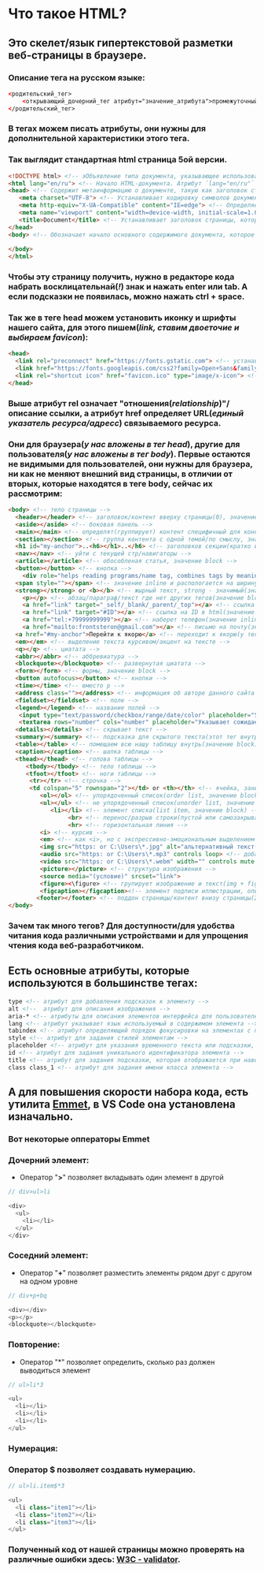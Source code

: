 ﻿# Что такое HTML? 

## Это скелет/язык гипертекстовой разметки веб-страницы в браузере.

### Описание тега на русском языке:
```html
<родительский_тег>
	<открывающий_дочерний_тег атрибут="значение_атрибута">промежуточный код(контент)</закрывающий_дочерний_тег> <!-- комментарий -->
</родительский_тег>
```
### В тегах можем писать **атрибуты**, они нужны для дополнительной характеристики этого тега.

### Так выглядит стандартная html страница 5ой версии.

```html
<!DOCTYPE html> <!-- эОбъявление типа документа, указывающее использование HTML5 -->
<html lang="en/ru"> <!-- Начало HTML-документа. Атрибут `lang="en/ru"` указывает на язык документа (английский/русский) -->
<head> <!-- Содержит метаинформацию о документе, такую как заголовок страницы, подключение стилей и скриптов, метатеги и другие настройки -->
   <meta charset="UTF-8"> <!-- Устанавливает кодировку символов документа UTF-8, которая поддерживает большое количество символов и языков -->
   <meta http-equiv="X-UA-Compatible" content="IE=edge"> <!-- Определяет совместимость с браузером Internet Explorer и указывает использовать последнюю доступную версию движка рендеринга -->
   <meta name="viewport" content="width=device-width, initial-scale=1.0"> <!-- Определяет масштабирование и отображение страницы на мобильных устройствах. Значение `width=device-width` указывает, что ширина страницы должна соответствовать ширине устройства, а `initial-scale=1.0` задает начальный уровень масштабирования -->
   <title>Document</title> <!-- Устанавливает заголовок страницы, который будет отображаться во вкладке браузера или в результатах поиска -->
</head>
<body> <!-- Обозначает начало основного содержимого документа, которое будет видимо на веб-странице -->
   
</body>
</html>
```
### Чтобы эту страницу получить, нужно в редакторе кода набрать восклицательнай(*!*) знак и нажать **enter** или **tab**. А если подсказки не появилась, можно нажать **ctrl** + **space**.

### Так же в теге **head** можем установить иконку и шрифты нашего сайта, для этого пишем(***link**, ставим двоеточие и выбираем **favicon***):
```html
<head>
  <link rel="preconnect" href="https://fonts.gstatic.com"> <!-- устанавливает предварительное подключение к указанному хосту (в данном случае, к fonts.gstatic.com) перед выполнением других запросов -->
  <link href="https://fonts.googleapis.com/css2?family=Open+Sans&family=Roboto&display=swap" rel="stylesheet"> <!-- подключает файл стилей CSS с указанного URL для использования шрифтов Open Sans и Roboto на веб-странице -->
  <link rel="shortcut icon" href="favicon.ico" type="image/x-icon"> <!-- Устанавливает иконку, которая будет отображаться в браузере и на рабочем столе при закладке страницы. Иконка задается файлом favicon.ico -->
</head>
```
### Выше атрибут **rel** означает "отношения(*relationship*)"/описание ссылки, а атрибут **href** определяет URL(*единый указатель ресурса/адресс*) связываемого ресурса.

### Они для браузера(*у нас вложены в тег head*), другие для пользователя(*у нас вложены в тег body*). Первые остаются не видимыми для пользователей, они нужны для браузера, ни как не меняют внешний вид страницы, в отличии от вторых, которые находятся в теге **body**, сейчас их рассмотрим:
```html
<body> <!-- тело страницы -->
  <header></header> <!-- заголовок/контент вверху страницы(0), значение block -->
  <aside></aside> <!-- боковая панель -->
  <main></main> <!-- определят(группирует) контент специфичный для конкретной страницы(1) -->
  <section></section> <!-- группа контента с одной темой/по смыслу, значение block -->
  <h1 id="my-anchor">..<h6></h1>..</h6> <!-- заголовков секции(кратко и ясно, значение block), h1 на странице только 1, а все остальные хоть сколько, они вложенные. Вот якорь -->
  <nav></nav> <!-- уйти с текущей стр/навигаторы -->
  <article></article> <!-- обособленая статья, значение block -->
  <button></button> <!-- кнопка -->
	<div role="helps reading programs/name tag, combines tags by meaning"></div>	<!-- панель навигации(значение block), описывает блочный документ/группирует элементы и расплогается на всю ширину body, атрибут role нужна там, где нет семантических тегов --> 
  <span style=""></span> <!-- значение inline и распологается на ширину контента(для стилизации частей текста) -->
  <strong></strong> or <b></b> <!-- жырный текст, strong - значимый(значение block) -->	
 	<p></p> <!-- абзац/параграф/текст где нет других тегов(значение block), зачастую в div, общий елемент, не имеющий абсолютного/конкретного значения и если 2 тега, то начинается с новой строки -->
	<a href="link" target="_self/_blank/_parent/_top"></a> <!-- ссылка на новую вкладку(значение inline), атрибут загружает ресурс в текущее окно/загружает ресурс в новое окно или вкладку/загружает ресурс в родительское окно или фрейм/загружает ресурс в верхний уровень иерархии окон -->
	<a href="link" target="#ID"></a> <!-- ссылка на ID в html(значение inline) -->
	<a href="tel:+79999999999"></a> <!-- наберет телефон(значение inline) -->
	<a href="mailto:frontsteron@gmail.com"></a> <!-- письмо на почту(значение inline) -->
  <a href="#my-anchor">Перейти к якорю</a> <!-- переходит к якорю(у тега h1) -->
  <em></em> <!-- выделение текста курсивом/акцент на тексте -->
  <q></q> <!-- циатата -->
  <abbr></abbr> <!-- аббревиатура -->
  <blockquote></blockquote> <!-- развернутая циатата -->
  <form></form> <!-- формы, значение block -->
  <button autofocus></button> <!-- кнопки -->
  <time></time> <!-- вместо p -->
  <address class=""></address> <!-- информация об авторе данного сайта -->
  <fieldset></fieldset> <!-- поле -->
  <legend></legend> <!-- название полей -->
   <input type="text/password/checkbox/range/date/color" placeholder="Указывает сожидаемое значение для ввода"> <!-- однострочный ввод текста; атриюут type говорит браузеру, что вводим=текстовое поле ввода/поле ввода пароля/флажок и др, атрибут placeholder указывает клиенту, что должны вводить -->
   <textarea rows="number" cols="number" placeholder="Указывает сожидаемое значение для ввода"></textarea> <!-- многострочный ввод текста; атрибут rows устанавливает кол-во строк текста, атрибут cols устанавливает кол-во символов -->
  <details></details> <!-- скрывает текст -->
  <summary></summary> <!-- подсказка для скрытого текста(этот тег внутри) -->
  <table></table> <!-- помещаем всю нашу таблицу внутрь(значение block) -->
  <caption></caption> <!-- шапка таблицы -->
  <thead></thead> <!-- голова таблицы -->
	 <tbody></tbody> <!-- тело таблицы -->
	 <tfoot></tfoot> <!-- ноги таблицы -->
	  <tr></tr> <!-- строчка -->
	  <td colspan="5" rownspan="2"></td> or <th></th> <!-- ячейка, занимающая 5 мест вширь и 2 в рост -->
		 <ol></ol> <!-- упорядоченный список(order list, значение block) -->
		 <ul></ul> <!-- не упорядоченный список(unorder list, значение block) -->
		 	<li></li> <!-- элемент списка(list item, значение block) -->
				 <br> <!-- перенос/разрыв строки(пустой или самозакрывающийся) на новой строке -->
				 <hr> <!-- горизонтальная линия -->
		 <i> <!-- курсив -->
         <em> <!-- как <i>, но с экспрессивно-эмоциональным выделением -->
		 <img src="https: or C:\Users\*.jpg" alt="альтернативный текст(экранный диктор озвучивает емкое описание(четкое, ёмкое, краткое))" width="num" height="num"> <!-- добавляет изображение, указываем атрибут alt="0" для изображений украшений, а атрибут aria-hidden скрывает контент от вспомогательных программ/они не читают свой контент пользователю, поэтому не надо использовать этот атриюут в интерактивных элементах, jpg формат для красочных изображений, gif для анимаций, png для изобрпажений с прозранчностью, svg для представления двумерной векторной графики -->
		 <audio src="https: or C:\Users\*.mp3" controls loop> <!-- добавляет аудио -->
		 <video src="https: or C:\Users\*.webm" width="" controls mute poster=""> <!-- добавляет видео -->
		 <picture></picture> <!-- структура изображения -->
		 <source media="(условие)" srcset="link">
		 <figure><\figure> <!-- групирует изображение и текст(img + figcaption) -->
		 <figcaption></figcaption><!-- элемент подписи иллюстрации, описывающую остальную часть содержимого родительского элемента <figure> -->
		<footer></footer> <!-- поддон страницы/контент внизу страницы(2), тоже самое что атрибут role="contentinfo", значение block -->
</body>
```
### Зачем так много тегов? Для доступности/для удобства читания кода различными устройствами и для упрощения чтения кода веб-разработчиком.

## Есть основные атрибуты, которые используются в большинстве тегах:
```html
type <!-- атрибут для добавления подсказок к элементу -->
alt <!--  атрибут для описания изображения -->
aria-* <!-- атрибуты для описания элементов интерфейса для пользователей с ограниченными возможностями -->
lang <!-- атрибут указывает язык используемый в содержимом элемента -->
tabindex <!-- атрибут определяющий порядок фокусировки на элементах с помощью клавиши Tab -->
style <!-- атрибут для задания стилей элементам -->
placeholder <!-- атрибут для указания временного текста или подсказки, которая отображается внутри поля ввода до того, как пользователь начнет вводить свои данные --> 
id <!-- атрибут для задания уникального идентификатора элемента -->
title <!-- атрибут для задания подсказки, которая отображается при наведении курсора мыши на элемент --> 
class class_1 <!-- атрибут для задания имени класса элемента -->
```

## А для повышения скорости набора кода, есть утилита [**Emmet**](https://emmet.io/download/), в **VS Code** она установлена изначально.

### Вот некоторые опператоры **Emmet**
### Дочерний элемент:
* Оператор "**>**" позволяет вкладывать один элемент в другой
```JavaScript
// div>ul>li

<div> 
  <ul>
    <li></li>
  </ul>
</div>
```
### Соседний элемент:
* Оператор "**+**" позволяет разместить элементы рядом друг с другом на одном уровне
```JavaScript
// div+p+bq

<div></div>
<p></p>
<blockquote></blockquote>
```
### Повторение:
* Оператор "*" позволяет определить, сколько раз должен выводиться элемент
```JavaScript
// ul>li*3

<ul>
  <li></li>
  <li></li>
  <li></li>
</ul>
```
### Нумерация:
### Оператор $ позволяет создавать нумерацию.
```JavaScript
// ul>li.item$*3

<ul>
  <li class="item1"></li>
  <li class="item2"></li>
  <li class="item3"></li>
</ul>
```
### Полученный код от нашей страницы можно проверять на различные ошибки здесь: [W3C - validator](https://validator.w3.org/).
